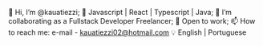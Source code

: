 👋 Hi, I’m @kauatiezzi;
🌱 Javascript | React | Typescript | Java;
💞️ I’m collaborating as a Fullstack Developer Freelancer;
👀 Open to work;
📫 How to reach me: e-mail - kauatiezzi02@hotmail.com
💡 English | Portuguese 

